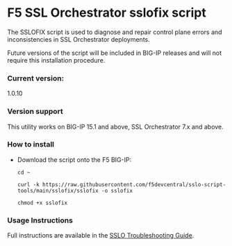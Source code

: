 # F5 SSL Orchestrator sslofix script

The SSLOFIX script is used to diagnose and repair control plane errors and inconsistencies in SSL Orchestrator deployments. 

Future versions of the script will be included in BIG-IP releases and will not require this installation procedure.

### Current version:

1.0.10

### Version support
This utility works on BIG-IP 15.1 and above, SSL Orchestrator 7.x and above.

### How to install 
- Download the script onto the F5 BIG-IP:

  `cd ~`
  
  `curl -k https://raw.githubusercontent.com/f5devcentral/sslo-script-tools/main/sslofix/sslofix -o sslofix`
  
  `chmod +x sslofix`
  
### Usage Instructions

Full instructions are available in the [SSLO Troubleshooting Guide](https://clouddocs.f5.com/sslo-troubleshooting-guide/main/sslofix.html).